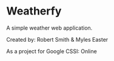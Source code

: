 # Weatherfy
A simple weather web application.

Created by:
    Robert Smith & Myles Easter

As a project for Google CSSI: Online
